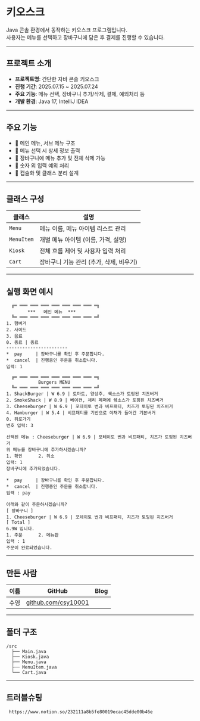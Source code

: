 # 키오스크

Java 콘솔 환경에서 동작하는 키오스크 프로그램입니다.  
사용자는 메뉴를 선택하고 장바구니에 담은 후 결제를 진행할 수 있습니다.

---

## 프로젝트 소개

- **프로젝트명**: 간단한 자바 콘솔 키오스크
- **진행 기간**: 2025.07.15 ~ 2025.07.24
- **주요 기능**: 메뉴 선택, 장바구니 추가/삭제, 결제, 예외처리 등
- **개발 환경**: Java 17, IntelliJ IDEA

---

## 주요 기능

- 🔹 메인 메뉴, 서브 메뉴 구조
- 🔹 메뉴 선택 시 상세 정보 출력
- 🔹 장바구니에 메뉴 추가 및 전체 삭제 가능
- 🔹 숫자 외 입력 예외 처리
- 🔹 캡슐화 및 클래스 분리 설계

---

## 클래스 구성

| 클래스 | 설명 |
|--------|------|
| `Menu` | 메뉴 이름, 메뉴 아이템 리스트 관리 |
| `MenuItem` | 개별 메뉴 아이템 (이름, 가격, 설명) |
| `Kiosk` | 전체 흐름 제어 및 사용자 입력 처리 |
| `Cart` | 장바구니 기능 관리 (추가, 삭제, 비우기) |

---

## 실행 화면 예시

```
  ╔═ ═══ ═══ ═══ ═══ ═══ ═══ ═══ ═╗
        ***   메인 메뉴  ***       
  ╚═ ═══ ═══ ═══ ═══ ═══ ═══ ═══ ═╝
1. 햄버거
2. 사이드
3. 음료
0. 종료 | 종료
-----------------------
*  pay     | 장바구니를 확인 후 주문합니다.
*  cancel  | 진행중인 주문을 취소합니다.
입력: 1

  ╔═ ═══ ═══ ═══ ═══ ═══ ═══ ═══ ═╗
            Burgers MENU 
  ╚═ ═══ ═══ ═══ ═══ ═══ ═══ ═══ ═╝
1. ShackBurger | W 6.9 | 토마토, 양상추, 쉑소스가 토핑된 치즈버거
2. SmokeShack | W 8.9 | 베이컨, 체리 페퍼에 쉑소스가 토핑된 치즈버거
3. Cheeseburger | W 6.9 | 포테이토 번과 비프패티, 치즈가 토핑된 치즈버거
4. Hamburger | W 5.4 | 비프패티를 기반으로 야채가 들어간 기본버거
0. 뒤로가기
번호 입력: 3

선택된 메뉴 : Cheeseburger | W 6.9 | 포테이토 번과 비프패티, 치즈가 토핑된 치즈버거
위 메뉴를 장바구니에 추가하시겠습니까?
1. 확인      2. 취소
입력: 1
장바구니에 추가되었습니다.

*  pay     | 장바구니를 확인 후 주문합니다.
*  cancel  | 진행중인 주문을 취소합니다.
입력 : pay

아래와 같이 주문하시겠습니까?
[ 장바구니 ]
1. Cheeseburger | W 6.9 | 포테이토 번과 비프패티, 치즈가 토핑된 치즈버거
[ Total ]
6.9W 입니다.
1. 주문      2. 메뉴판
입력 : 1
주문이 완료되었습니다.
```

---

## 만든 사람

| 이름 | GitHub | Blog |
|------|--------|------|
| 수영 | [github.com/csy10001](https://github.com/csy10001) |

---

## 폴더 구조

```
/src
  ├── Main.java
  ├── Kiosk.java
  ├── Menu.java
  ├── MenuItem.java
  └── Cart.java
```

---
## 트러블슈팅
```
 https://www.notion.so/232111a8b5fe80019ecac45dde00b46e 
```

